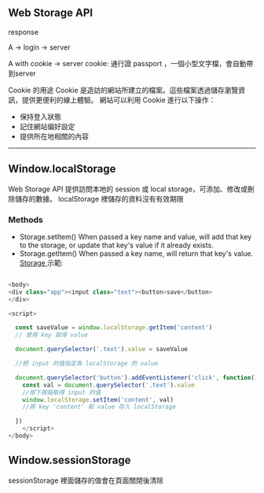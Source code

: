 ## Web Storage API

response

A -> login -> server

A with cookie -> server
cookie: 通行證 passport ，一個小型文字檔，會自動帶到server

Cookie 的用途
Cookie 是造訪的網站所建立的檔案。這些檔案透過儲存瀏覽資訊，提供更便利的線上體驗。
網站可以利用 Cookie 進行以下操作：
- 保持登入狀態
- 記住網站偏好設定
- 提供所在地相關的內容


---
## Window.localStorage
 Web Storage API 提供訪問本地的 session 或 local storage，可添加、修改或刪除儲存的數據。
localStorage 裡儲存的資料沒有有效期限
### Methods
- Storage.setItem()
When passed a key name and value, will add that key to the storage, or update that key's value if it already exists.
- Storage.getItem()
  When passed a key name, will return that key's value.
[Storage
](https://developer.mozilla.org/en-US/docs/Web/API/Storage)
示範: 
```js

<body>
<div class="app"><input class="text"><button>save</button>
</div>

<script>

  const saveValue = window.localStorage.getItem('content') 
  // 使用 key 取得 value

  document.querySelector('.text').value = saveValue 

  //把 input 的值指定為 localStorage 的 value

  document.querySelector('button').addEventListener('click', function(){
    const val = document.querySelector('.text').value 
    //按下按鈕取得 input 的值
    window.localStorage.setItem('content', val)
    //將 key 'content' 和 value 存入 localStorage

  })
    </script>
</body>

```
## Window​.session​Storage
session​Storage 裡面儲存的值會在頁面關閉後清除